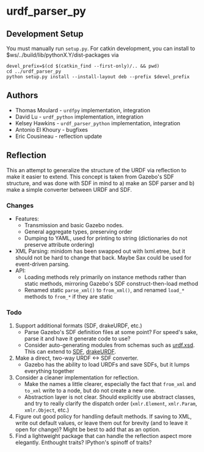 # urdf_parser_py

## Development Setup

You must manually run `setup.py`. For catkin development, you can install to $ws/../build/lib/pythonX.Y/dist-packages via

	devel_prefix=$(cd $(catkin_find --first-only)/.. && pwd)
	cd ../urdf_parser_py
	python setup.py install --install-layout deb --prefix $devel_prefix

## Authors

*	Thomas Moulard - `urdfpy` implementation, integration
*	David Lu - `urdf_python` implementation, integration
*	Kelsey Hawkins - `urdf_parser_python` implementation, integration
*	Antonio El Khoury - bugfixes
*	Eric Cousineau - reflection update

## Reflection

This an attempt to generalize the structure of the URDF via reflection to make it easier to extend. This concept is taken from Gazebo's SDF structure, and was done with SDF in mind to a) make an SDF parser and b) make a simple converter between URDF and SDF.

### Changes

*	Features:
	*	Transmission and basic Gazebo nodes.
	*	General aggregate types, preserving order
	*	Dumping to YAML, used for printing to string (dictionaries do not preserve attribute ordering)
*	XML Parsing: minidom has been swapped out with lxml.etree, but it should not be hard to change that back. Maybe Sax could be used for event-driven parsing.
*	API:
	*	Loading methods rely primarily on instance methods rather than static methods, mirroring Gazebo's SDF construct-then-load method
	*	Renamed static `parse_xml()` to `from_xml()`, and renamed `load_*` methods to `from_*` if they are static

### Todo

1.	Support additional formats (SDF, drakeURDF, etc.)
	*	Parse Gazebo's SDF definition files at some point? For speed's sake, parse it and have it generate code to use?
	*	Consider auto-generating modules from schemas such as [urdf.xsd](https://github.com/ros/urdfdom/blob/master/xsd/urdf.xsd). This can extend to [SDF](http://sdformat.org/schemas/model.xsd), [drakeURDF](https://github.com/RobotLocomotion/drake/blob/master/drake/doc/drakeURDF.xsd).
2.	Make a direct, two-way URDF <-> SDF converter.
	*	Gazebo has the ability to load URDFs and save SDFs, but it lumps everything together
3.	Consider a cleaner implementation for reflection.
	*	Make the names a little clearer, especially the fact that `from_xml` and `to_xml` write to a node, but do not create a new one.
	*	Abstraction layer is not clear. Should explicitly use abstract classes, and try to really clarify the dispatch order (`xmlr.Element`, `xmlr.Param`, `xmlr.Object`, etc.)
4.	Figure out good policy for handling default methods. If saving to XML, write out default values, or leave them out for brevity (and to leave it open for change)? Might be best to add that as an option.
5.	Find a lightweight package that can handle the reflection aspect more elegantly. Enthought traits? IPython's spinoff of traits?
